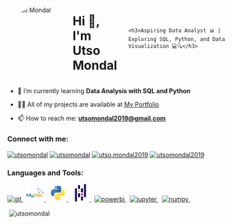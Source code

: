 <div style="display: flex; align-items: center;">
  <img src="https://i.postimg.cc/zvW4yxPd/Firefly-20240306175311.png" alt="Utso Mondal" width="150" height="150" style="border-radius: 50%;"/>
  <h1>Hi 👋, I'm Utso Mondal</h1>
  <div style="margin-left: 20px;">
    
    <h3>Aspiring Data Analyst 📊 | Exploring SQL, Python, and Data Visualization 💻🔍</h3>
  </div>
</div>

- 🌱 I’m currently learning **Data Analysis with SQL and Python**

- 👨‍💻 All of my projects are available at [My Portfolio](https://um-insights.netlify.app/)

- 📫 How to reach me: **utsomondal2019@gmail.com**

<h3 align="left">Connect with me:</h3>
<p align="left">
<a href="https://linkedin.com/in/utsomondal" target="blank"><img align="center" src="https://raw.githubusercontent.com/rahuldkjain/github-profile-readme-generator/master/src/images/icons/Social/linked-in-alt.svg" alt="utsomondal" height="30" width="40" /></a>
<a href="https://kaggle.com/utsomondal" target="blank"><img align="center" src="https://raw.githubusercontent.com/rahuldkjain/github-profile-readme-generator/master/src/images/icons/Social/kaggle.svg" alt="utsomondal" height="30" width="40" /></a>
<a href="https://fb.com/utso.mondal2019" target="blank"><img align="center" src="https://raw.githubusercontent.com/rahuldkjain/github-profile-readme-generator/master/src/images/icons/Social/facebook.svg" alt="utso.mondal2019" height="30" width="40" /></a>
<a href="https://www.hackerrank.com/utsomondal2019" target="blank"><img align="center" src="https://raw.githubusercontent.com/rahuldkjain/github-profile-readme-generator/master/src/images/icons/Social/hackerrank.svg" alt="utsomondal2019" height="30" width="40" /></a>
</p>

<h3 align="left">Languages and Tools:</h3>
<p align="left"> 
  <a href="https://git-scm.com/" target="_blank" rel="noreferrer"> 
    <img src="https://www.vectorlogo.zone/logos/git-scm/git-scm-icon.svg" alt="git" width="40" height="40"/> 
  </a>
  &nbsp;
  <a href="https://www.mysql.com/" target="_blank" rel="noreferrer"> 
    <img src="https://raw.githubusercontent.com/devicons/devicon/master/icons/mysql/mysql-original-wordmark.svg" alt="mysql" width="40" height="40"/> 
  </a>
  &nbsp;
  <a href="https://www.python.org" target="_blank" rel="noreferrer"> 
    <img src="https://raw.githubusercontent.com/devicons/devicon/master/icons/python/python-original.svg" alt="python" width="40" height="40"/> 
  </a>
  &nbsp;
  <a href="https://pandas.pydata.org/" target="_blank" rel="noreferrer"> 
    <img src="https://raw.githubusercontent.com/devicons/devicon/master/icons/pandas/pandas-original.svg" alt="pandas" width="40" height="40"/> 
  </a>
  &nbsp;
  <a href="https://powerbi.microsoft.com/" target="_blank" rel="noreferrer"> 
    <img src="https://repository-images.githubusercontent.com/494693871/90014e0e-88a9-4cb4-9fcd-2f6bb2570578" alt="powerbi" width="40" height="40"/> 
  </a>
  &nbsp;
  <a href="https://jupyter.org/" target="_blank" rel="noreferrer"> 
    <img src="https://upload.wikimedia.org/wikipedia/commons/thumb/3/38/Jupyter_logo.svg/1200px-Jupyter_logo.svg.png" alt="jupyter" width="40" height="40"/> 
  </a>
  &nbsp;
  <a href="https://numpy.org/" target="_blank" rel="noreferrer"> 
    <img src="https://avatars.githubusercontent.com/u/288276?v=4" alt="numpy" width="40" height="40"/> 
  </a>
  &nbsp;
</p>

<p>&nbsp;<img align="center" src="https://github-readme-stats.vercel.app/api?username=utsomondal&show_icons=true&locale=en" alt="utsomondal" /></p>
